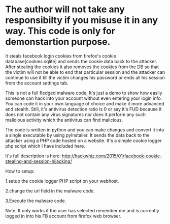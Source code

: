 # The author will not take any responsibilty if you misuse it in any way. This code is only for demonstartion purpose.

It steals facebook login cookies from firefox's cookie database[cookies.sqlite] and sends the cookie data back to the attacker.
After stealing the cookies it also removes the cookies from the DB so that the victim will not be able to end that particular
session and the attacker can continue to use it till the victim changes his password or ends all his session from the account settings tab.

This is not a full fledged malware code, It's just a demo to show how easily someone can hack into your account without even 
entering your login info.
You can code it in your own language of choice and make it more advanced and stealth.
Still, it's antivirus detection ratio is 0 or say it's FUD because it does not contain any virus signatures nor does
it perform any such malicious activity which the antivirus can find malicious.

The code is written in python and you can make changes and convert it into a single executable by using pyInstaller.
It sends the data back to the attacker using a PHP code hosted on a website.
It's a simple cookie logger php script which I have included here.
 
It's full description is here:  http://hackwhiz.com/2015/01/facebook-cookie-stealing-and-session-hijacking/

How to setup:

1.setup the cookie logger PHP script on your webhost.

2.change the url field in the malware code.

3.Execute the malware code.

Note: It only works if the user has selected remember me and is currently logged in into his FB account from firefox web browser. 
